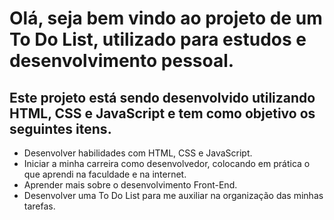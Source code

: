 # Olá, seja bem vindo ao projeto de um To Do List, utilizado para estudos e desenvolvimento pessoal.

## Este projeto está sendo desenvolvido utilizando **HTML**, **CSS** e **JavaScript** e tem como objetivo os seguintes itens.

 - Desenvolver habilidades com HTML, CSS e JavaScript.
 - Iniciar a minha carreira como desenvolvedor, colocando em prática o que aprendi na faculdade e na internet.
 - Aprender mais sobre o desenvolvimento Front-End.
 - Desenvolver uma To Do List para me auxiliar na organização das minhas tarefas.

